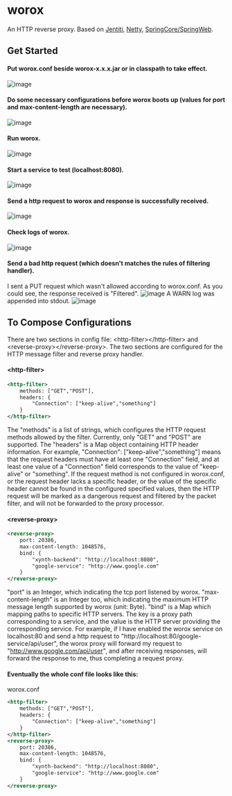 # worox
An HTTP reverse proxy.
Based on [Jentiti](https://github.com/vortezwohl/Jentiti), [Netty](https://github.com/netty/netty), [SpringCore/SpringWeb](https://github.com/spring-projects/spring-framework).
## Get Started
#### Put worox.conf beside worox-x.x.x.jar or in classpath to take effect.
![image](https://github.com/vortezwohl/worox/assets/117743023/890565da-a650-4fce-80a1-3b4f05493e77)
#### Do some necessary configurations before worox boots up (values for port and max-content-length are necessary).
![image](https://github.com/vortezwohl/worox/assets/117743023/37f1f2ad-b9aa-4b51-b040-0a60e9807f12)
#### Run worox.
![image](https://github.com/vortezwohl/worox/assets/117743023/e38d0d32-a1cb-48ad-bf5d-48e231fe2cdf)
#### Start a service to test (localhost:8080).
![image](https://github.com/vortezwohl/worox/assets/117743023/b65a368e-a236-4216-b2cf-77945812a3cb)
#### Send a http request to worox and response is successfully received.
![image](https://github.com/vortezwohl/worox/assets/117743023/b7a956ac-c1b6-4611-9e50-dc1e242b03f8)
#### Check logs of worox.
![image](https://github.com/vortezwohl/worox/assets/117743023/16f74afb-021e-4391-8066-6118ee884f9d)
#### Send a bad http request (which doesn't matches the rules of filtering handler).
I sent a PUT request which wasn't allowed according to worox.conf. As you could see, the response received is "Filtered".
![image](https://github.com/vortezwohl/worox/assets/117743023/312a28d7-d710-4bcd-9869-d16cad77d0fc)
A WARN log was appended into stdout.
![image](https://github.com/vortezwohl/worox/assets/117743023/4536b4fe-c85c-47a3-a66e-0d13420f004e)
## To Compose Configurations
There are two sections in config file: \<http-filter\>\</http-filter\> and \<reverse-proxy\>\</reverse-proxy\>. The two sections are configured for the HTTP message filter and reverse proxy handler.
#### \<http-filter\>
```xml
<http-filter>
    methods: ["GET","POST"],
    headers: {
        "Connection": ["keep-alive","something"]
    }
</http-filter>
```
The "methods" is a list of strings, which configures the HTTP request methods allowed by the filter. Currently, only "GET" and "POST" are supported. The "headers" is a Map object containing HTTP header information. For example, "Connection": ["keep-alive","something"] means that the request headers must have at least one "Connection" field, and at least one value of a "Connection" field corresponds to the value of "keep-alive" or "something". If the request method is not configured in worox.conf, or the request header lacks a specific header, or the value of the specific header cannot be found in the configured specified values, then the HTTP request will be marked as a dangerous request and filtered by the packet filter, and will not be forwarded to the proxy processor.
#### \<reverse-proxy\>
```xml
<reverse-proxy>
    port: 20386,
    max-content-length: 1048576,
    bind: {
        "xynth-backend": "http://localhost:8080",
        "google-service": "http://www.google.com"
    }
</reverse-proxy>
```
"port" is an Integer, which indicating the tcp port listened by worox. "max-content-length" is an Integer too, which indicating the maximum HTTP message length supported by worox (unit: Byte). "bind" is a Map which mapping paths to specific HTTP servers. The key is a proxy path corresponding to a service, and the value is the HTTP server providing the corresponding service. For example, if I have enabled the worox service on localhost:80 and send a http request to "http://localhost:80/google-service/api/user", the worox proxy will forward my request to "http://www.google.com/api/user", and after receiving responses, will forward the response to me, thus completing a request proxy.
#### Eventually the whole conf file looks like this: 
worox.conf
```xml
<http-filter>
    methods: ["GET","POST"],
    headers: {
        "Connection": ["keep-alive","something"]
    }
</http-filter>
<reverse-proxy>
    port: 20386,
    max-content-length: 1048576,
    bind: {
        "xynth-backend": "http://localhost:8080",
        "google-service": "http://www.google.com"
    }
</reverse-proxy>
```
